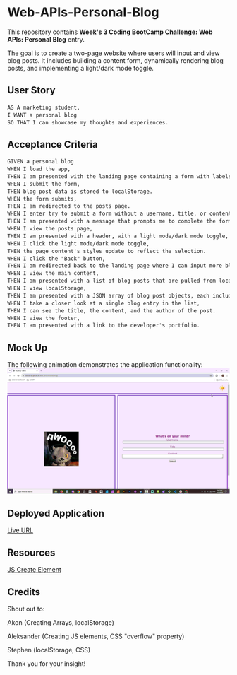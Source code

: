 # Web-APIs-Personal-Blog
This repository contains **Week's 3 Coding BootCamp Challenge: Web APIs: Personal Blog**  entry.

The goal is to create a two-page website where users will input and view blog posts. It includes building a content form, dynamically rendering blog posts, and implementing a light/dark mode toggle. 

## User Story

```md
AS A marketing student,
I WANT a personal blog
SO THAT I can showcase my thoughts and experiences.
```
## Acceptance Criteria

```md
GIVEN a personal blog
WHEN I load the app,
THEN I am presented with the landing page containing a form with labels and inputs for username, blog title, and blog content.
WHEN I submit the form,
THEN blog post data is stored to localStorage.
WHEN the form submits,
THEN I am redirected to the posts page.
WHEN I enter try to submit a form without a username, title, or content,
THEN I am presented with a message that prompts me to complete the form.
WHEN I view the posts page,
THEN I am presented with a header, with a light mode/dark mode toggle, and a "Back" button.
WHEN I click the light mode/dark mode toggle,
THEN the page content's styles update to reflect the selection.
WHEN I click the "Back" button,
THEN I am redirected back to the landing page where I can input more blog entries.
WHEN I view the main content,
THEN I am presented with a list of blog posts that are pulled from localStorage.
WHEN I view localStorage,
THEN I am presented with a JSON array of blog post objects, each including the post author's username, title of the post, and post's content.
WHEN I take a closer look at a single blog entry in the list,
THEN I can see the title, the content, and the author of the post.
WHEN I view the footer,
THEN I am presented with a link to the developer's portfolio.
```

## Mock Up
The following animation demonstrates the application functionality:
![A user adds a blog through a form, then the post appears on the following page.](/assets/images/WebAPIsLeena.gif)

## Deployed Application 
[Live URL](https://leenacruz.github.io/Web-APIs-Personal-Blog/)

## Resources
[JS Create Element](https://www.educative.io/answers/what-is-the-createelement-method-in-dom?utm_term=&utm_campaign=%5BNew+-+Mar+24%5D+Brand+Core+Performance+Max&utm_source=adwords&utm_medium=ppc&hsa_acc=5451446008&hsa_cam=21099703438&hsa_grp=&hsa_ad=&hsa_src=x&hsa_tgt=&hsa_kw=&hsa_mt=&hsa_net=adwords&hsa_ver=3&gad_source=2&gclid=EAIaIQobChMI28X99aOihgMVVx6tBh1EswUQEAEYASABEgLyFvD_BwE)

## Credits

Shout out to: 

Akon (Creating Arrays, localStorage)

Aleksander (Creating JS elements, CSS "overflow" property)

Stephen (localStorage, CSS)


Thank you for your insight! 
